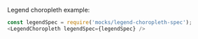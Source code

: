 Legend choropleth example:

```js
const legendSpec = require('mocks/legend-choropleth-spec');
<LegendChoropleth legendSpec={legendSpec} />
```
